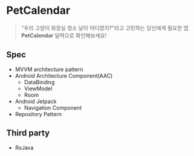 # PetCalendar

> "우리 고양이 화장실 청소 날이 어디였지?"라고 고민하는 당신에게 필요한 앱
 **PetCalendar** 달력으로 확인해보세요!
 
## Spec
- MVVM architecture pattern
- Android Architecture Component(AAC)
  - DataBinding
  - ViewModel
  - Room
- Android Jetpack
  - Navigation Component
- Repository Pattern

## Third party
- RxJava
